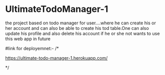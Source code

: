 # UltimateTodoManager-1

the project based on todo manager for user....where he can create his or her account and can also be able to create his tod table.One can also update his profile and also delete his account if he or she not wants to use this web app in future



#link for deployemnet:-
/*

https://ultimate-todo-manager-1.herokuapp.com/

*/
